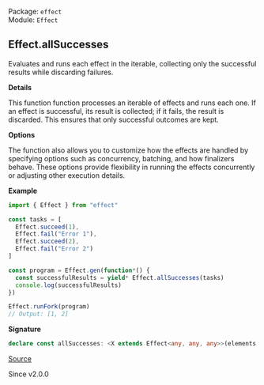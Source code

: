 Package: `effect`<br />
Module: `Effect`<br />

## Effect.allSuccesses

Evaluates and runs each effect in the iterable, collecting only the
successful results while discarding failures.

**Details**

This function function processes an iterable of effects and runs each one. If
an effect is successful, its result is collected; if it fails, the result is
discarded. This ensures that only successful outcomes are kept.

**Options**

The function also allows you to customize how the effects are handled by
specifying options such as concurrency, batching, and how finalizers behave.
These options provide flexibility in running the effects concurrently or
adjusting other execution details.

**Example**

```ts
import { Effect } from "effect"

const tasks = [
  Effect.succeed(1),
  Effect.fail("Error 1"),
  Effect.succeed(2),
  Effect.fail("Error 2")
]

const program = Effect.gen(function*() {
  const successfulResults = yield* Effect.allSuccesses(tasks)
  console.log(successfulResults)
})

Effect.runFork(program)
// Output: [1, 2]

```

**Signature**

```ts
declare const allSuccesses: <X extends Effect<any, any, any>>(elements: Iterable<X>, options?: { readonly concurrency?: Concurrency | undefined; readonly batching?: boolean | "inherit" | undefined; readonly concurrentFinalizers?: boolean | undefined; } | undefined) => Effect<Array<Effect.Success<X>>, never, Effect.Context<X>>
```

[Source](https://github.com/Effect-TS/effect/tree/main/packages/effect/src/Effect.ts#L1013)

Since v2.0.0